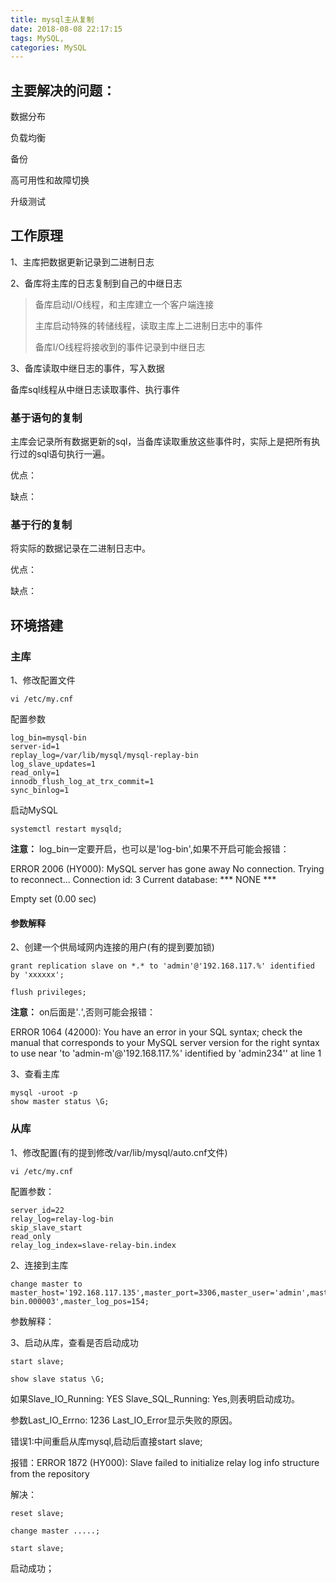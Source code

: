 ```yaml
---
title: mysql主从复制
date: 2018-08-08 22:17:15
tags: MySQL,
categories: MySQL
---
```

## 主要解决的问题： ##

数据分布

负载均衡

备份

高可用性和故障切换

升级测试

<!-- more -->

## 工作原理 ##

1、主库把数据更新记录到二进制日志

2、备库将主库的日志复制到自己的中继日志

> 备库启动I/O线程，和主库建立一个客户端连接
> 
> 主库启动特殊的转储线程，读取主库上二进制日志中的事件
> 
> 备库I/O线程将接收到的事件记录到中继日志

3、备库读取中继日志的事件，写入数据

备库sql线程从中继日志读取事件、执行事件

### 基于语句的复制 ###

主库会记录所有数据更新的sql，当备库读取重放这些事件时，实际上是把所有执行过的sql语句执行一遍。

优点：

缺点：

### 基于行的复制 ###

将实际的数据记录在二进制日志中。

优点：

缺点：

## 环境搭建 ##

### 主库 ###

1、修改配置文件

	vi /etc/my.cnf

配置参数

	log_bin=mysql-bin  
	server-id=1 
	replay_log=/var/lib/mysql/mysql-replay-bin
	log_slave_updates=1
	read_only=1
	innodb_flush_log_at_trx_commit=1 
	sync_binlog=1

启动MySQL
	
	systemctl restart mysqld;

**注意：** log_bin一定要开启，也可以是'log-bin',如果不开启可能会报错：

ERROR 2006 (HY000): MySQL server has gone away
No connection. Trying to reconnect...
Connection id:    3
Current database: *** NONE ***

Empty set (0.00 sec)

#### 参数解释 ####

2、创建一个供局域网内连接的用户(有的提到要加锁)

	grant replication slave on *.* to 'admin'@'192.168.117.%' identified by 'xxxxxx';

	flush privileges;

**注意：** on后面是'*.*',否则可能会报错：

ERROR 1064 (42000): You have an error in your SQL syntax; check the manual that corresponds to your MySQL server version for the right syntax to use near 'to 'admin-m'@'192.168.117.%' identified by 'admin234'' at line 1

3、查看主库

	mysql -uroot -p
	show master status \G;
	
### 从库 ###

1、修改配置(有的提到修改/var/lib/mysql/auto.cnf文件)

	vi /etc/my.cnf

配置参数：

	server_id=22
	relay_log=relay-log-bin
	skip_slave_start
	read_only
	relay_log_index=slave-relay-bin.index

2、连接到主库

	change master to master_host='192.168.117.135',master_port=3306,master_user='admin',master_password='xxxxx',master_log_file='mysql-bin.000003',master_log_pos=154;

参数解释：

3、启动从库，查看是否启动成功

	start slave;

	show slave status \G;


如果Slave_IO_Running: YES Slave_SQL_Running: Yes,则表明启动成功。

参数Last_IO_Errno: 1236 Last_IO_Error显示失败的原因。

错误1:中间重启从库mysql,启动后直接start slave;

报错：ERROR 1872 (HY000): Slave failed to initialize relay log info structure from the repository

解决：

	reset slave;

	change master .....;

	start slave;

启动成功；

